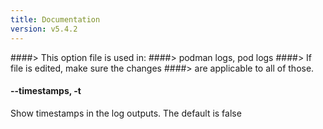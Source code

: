 ```yaml
---
title: Documentation
version: v5.4.2
---
```


####> This option file is used in:
####>   podman logs, pod logs
####> If file is edited, make sure the changes
####> are applicable to all of those.
#### **--timestamps**, **-t**

Show timestamps in the log outputs.  The default is false
